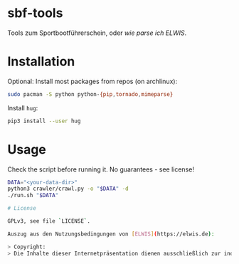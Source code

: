 # sbf-tools
Tools zum Sportbootführerschein, oder *wie parse ich ELWIS*.

# Installation

Optional: Install most packages from repos (on archlinux):

```bash
sudo pacman -S python python-{pip,tornado,mimeparse}
```

Install `hug`:

```bash
pip3 install --user hug
```

# Usage

Check the script before running it. No guarantees - see license!

```bash
DATA="<your-data-dir>"
python3 crawler/crawl.py -o "$DATA" -d 
./run.sh "$DATA"

# License

GPLv3, see file `LICENSE`.

Auszug aus den Nutzungsbedingungen von [ELWIS](https://elwis.de):

> Copyright:
> Die Inhalte dieser Internetpräsentation dienen ausschließlich zur individuellen Information des Nutzers und dürfen nicht zu Zwecken der Wahlwerbung verwendet werden. Wiedergabe und Weitergabe von Inhalten dieser Internetpräsentation und Verweise darauf sind unentgeltlich und unter der Voraussetzung gestattet, dass sowohl die Quelle als auch die Internet-Adresse genannt werden.
